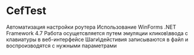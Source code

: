 # CefTest
Автоматизация настройки роутера
Использование WinForms .NET Framework 4.7
Работа осущетсвляется путем эмуляции кликов\ввода с клавиатуры в веб-интерфейсе 
Шаги\дейстивия записываются в файл и воспроизводятся с нужными параметрами
